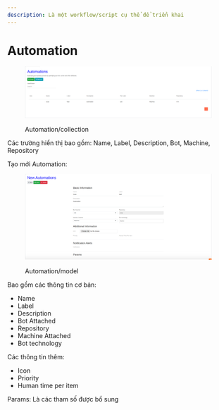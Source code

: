 ```yaml
---
description: Là một workflow/script cụ thể để triển khai
---
```


# Automation

<figure><img src=".gitbook/assets/image (1).png" alt=""><figcaption><p>Automation/collection</p></figcaption></figure>

Các trường hiển thị bao gồm: Name, Label, Description, Bot, Machine, Repository

Tạo mới Automation:

<figure><img src=".gitbook/assets/image (4).png" alt=""><figcaption><p>Automation/model</p></figcaption></figure>

Bao gồm các thông tin cơ bản:

* Name
* Label
* Description
* Bot Attached
* Repository
* Machine Attached
* Bot technology

Các thông tin thêm:

* Icon
* Priority
* Human time per item

Params: Là các tham số được bổ sung
